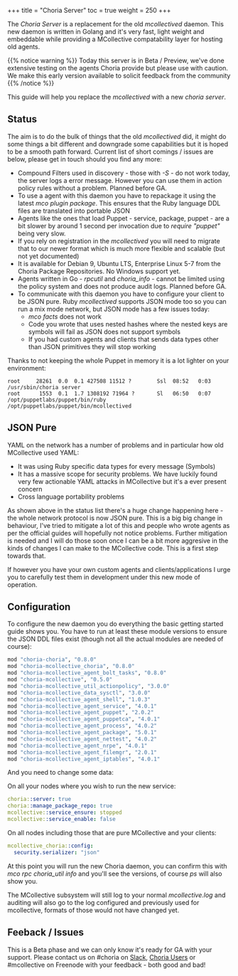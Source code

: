 +++
title = "Choria Server"
toc = true
weight = 250
+++

The *Choria Server* is a replacement for the old *mcollectived* daemon.  This new daemon is written in Golang and it's very fast, light weight and embeddable while providing a MCollective compatability layer for hosting old agents.

{{% notice warning %}}
Today this server is in Beta / Preview, we've done extensive testing on the agents Choria provide but please use with caution.  We make this early version available to solicit feedback from the community
{{% /notice %}}

This guide will help you replace the *mcollectived* with a new *choria server*.

## Status

The aim is to do the bulk of things that the old *mcollectived* did, it might do some things a bit different and downgrade some capabilities but it is hoped to be a smooth path forward.  Current list of short comings / issues are below, please get in touch should you find any more:

  * Compound Filters used in discovery - those with _-S_ - do not work today, the server logs a error message.  However you can use them in action policy rules without a problem.  Planned before GA.
  * To use a agent with this daemon you have to repackage it using the latest _mco plugin package_. This ensures that the Ruby language DDL files are translated into portable JSON
  * Agents like the ones that load Puppet - service, package, puppet - are a bit slower by around 1 second per invocation due to _require "puppet"_ being very slow.
  * If you rely on registration in the *mcollectived* you will need to migrate that to our newer format which is much more flexible and scalable (but not yet documented)
  * It is available for Debian 9, Ubuntu LTS, Enterprise Linux 5-7 from the Choria Package Repositories.  No Windows support yet.
  * Agents written in Go - *rpcutil* and *choria_info* - cannot be limited using the policy system and does not produce audit logs.  Planned before GA.
  * To communicate with this daemon you have to configure your client to be JSON pure.  Ruby *mcollectived* supports JSON mode too so you can run a mix mode network, but JSON mode has a few issues today:
    * _mco facts_ does not work
    * Code you wrote that uses nested hashes where the nested keys are symbols will fail as JSON does not support symbols
    * If you had custom agents and clients that sends data types other than JSON primitives they will stop working

Thanks to not keeping the whole Puppet in memory it is a lot lighter on your environment:

```
root     28261  0.0  0.1 427508 11512 ?        Ssl  08:52   0:03 /usr/sbin/choria server
root      1553  0.1  1.7 1308192 71964 ?       Sl   06:50   0:07 /opt/puppetlabs/puppet/bin/ruby /opt/puppetlabs/puppet/bin/mcollectived
```

## JSON Pure

YAML on the network has a number of problems and in particular how old MCollective used YAML:

  * It was using Ruby specific data types for every message (Symbols)
  * It has a massive scope for security problems.  We have luckily found very few actionable YAML attacks in MCollective but it's a ever present concern
  * Cross language portability problems

As shown above in the status list there's a huge change happening here - the whole network protocol is now JSON pure.  This is a big big change in behaviour, I've tried to mitigate a lot of this and people who wrote agents as per the official guides will hopefully not notice problems. Further mitigation is needed and I will do those soon once I can be a bit more aggresive in the kinds of changes I can make to the MCollective code. This is a first step towards that.

If however you have your own custom agents and clients/applications I urge you to carefully test them in development under this new mode of operation.

## Configuration

To configure the new daemon you do everything the basic getting started guide shows you. You have to run at least these module versions to ensure the JSON DDL files exist (though not all the actual modules are needed of course):

```ruby
mod "choria-choria", "0.8.0"
mod "choria-mcollective_choria", "0.8.0"
mod "choria-mcollective_agent_bolt_tasks", "0.8.0"
mod "choria-mcollective", "0.5.0"
mod "choria-mcollective_util_actionpolicy", "3.0.0"
mod "choria-mcollective_data_sysctl", "3.0.0"
mod "choria-mcollective_agent_shell", "1.0.3"
mod "choria-mcollective_agent_service", "4.0.1"
mod "choria-mcollective_agent_puppet", "2.0.2"
mod "choria-mcollective_agent_puppetca", "4.0.1"
mod "choria-mcollective_agent_process", "4.0.2"
mod "choria-mcollective_agent_package", "5.0.1"
mod "choria-mcollective_agent_nettest", "4.0.2"
mod "choria-mcollective_agent_nrpe", "4.0.1"
mod "choria-mcollective_agent_filemgr", "2.0.1"
mod "choria-mcollective_agent_iptables", "4.0.1"
```

And you need to change some data:

On all your nodes where you wish to run the new service:

```yaml
choria::server: true
choria::manage_package_repo: true
mcollective::service_ensure: stopped
mcollective::service_enable: false
```

On all nodes including those that are pure MCollective and your clients:

```yaml
mcollective_choria::config:
  security.serializer: "json"
```

At this point you will run the new Choria daemon, you can confirm this with *mco rpc choria_util info* and you'll see the versions, of course *ps* will also show you.

The MCollective subsystem will still log to your normal *mcollective.log* and auditing will also go to the log configured and previously used for mcollective, formats of those would not have changed yet.

## Feeback / Issues

This is a Beta phase and we can only know it's ready for GA with your support.  Please contact us on #choria on [Slack](http://slack.puppet.com), [Choria Users](https://groups.google.com/forum/#!forum/choria-users) or #mcollective on Freenode with your feedback - both good and bad!

